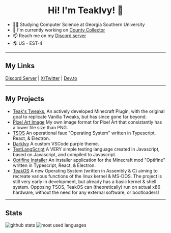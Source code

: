 <h1 align="center">Hi! I'm TeakIvy! 👋</h1>

- 🧑‍🎓 Studying Computer Science at Georgia Southern University
- 🔭 I'm currently working on [County Collector](https://github.com/teakivy/CountyCollector)
- 📫 Reach me on my [Discord server](https://discord.gg/YTtMjpT)
- 🌎 US - EST-4

---

## My Links
[Discord Server](https://discord.gg/YTtMjpT) |
[X/Twitter](https://x.com/TeakIvyYT) |
[Dev.to](https://dev.to/teakivy)

---

## My Projects
- [Teak's Tweaks](https://github.com/teakivy/teaks-tweaks), An actively developed Minecraft Plugin, with the original goal to replicate Vanilla Tweaks, but has since gone far beyond.
- [Pixel Art Image](https://github.com/teakivy/pixel-art-image) My own image format for Pixel Art that consistantly has a lower file size than PNG.
- [TSOS](https://github.com/teakivy/TSOS) An operational faux "Operating System" written in Typescript, React, & Electron.
- [DarkIvy](https://github.com/teakivy/DarkIvy) A custom VSCode purple theme.
- [TestLangScript](https://github.com/teakivy/TestLangScript) A VERY simple testing language created in Javascript, based on Javascript, and compiled to Javascript.
- [Optifine Installer](https://github.com/teakivy/OptiFine-Installer) An installer application for the Minecraft mod "Optifine" written in Typescript, React, & Electron.
- [TeakOS](https://github.com/teakivy/TeakOS) A new Operating System (written in Assembly & C) aiming to recreate various functions of the linux kernel & MS-DOS. The project is still very early in development, but already has a basic kernel & shell system. Opposing TSOS, TeakOS can (theoretically) run on actual x86 hardware, without the need for any external software, or bootloaders!

---

## Stats
![github stats](https://github-readme-stats.vercel.app/api?username=teakivy&count_private=true&show_icons=true&hide_rank=true&title_color=f0f6fc&icon_color=8b949e&text_color=c9d1d9&bg_color=0d1117&hide_border=true "GitHub Stats")
![most used languages](https://github-readme-stats.vercel.app/api/top-langs/?username=teakivy&langs_count=3&title_color=f0f6fc&icon_color=8b949e&text_color=c9d1d9&bg_color=0d1117&hide_border=true "Most Used Languages")
